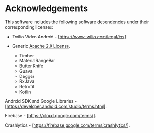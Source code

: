 # Acknowledgements

This software includes the following software dependencies under their corresponding licenses:
 
- Twilio Video Android - [https://www.twilio.com/legal/tos]

- Generic [Apache 2.0 License](https://www.apache.org/licenses/LICENSE-2.0.txt).

    - Timber
    - MaterialRangeBar
    - Butter Knife
    - Guava
    - Dagger
    - RxJava
    - Retrofit
    - Kotlin

Android SDK and Google Libraries - [https://developer.android.com/studio/terms.html].

Firebase - [https://cloud.google.com/terms/].

Crashlytics - [https://firebase.google.com/terms/crashlytics/].
